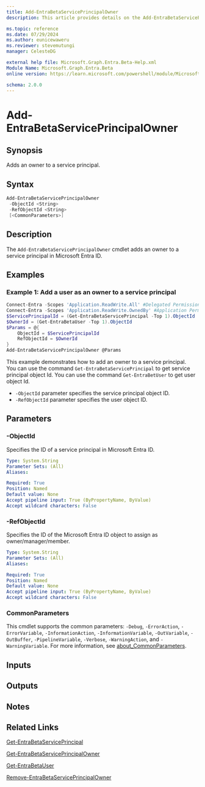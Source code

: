 ```yaml
---
title: Add-EntraBetaServicePrincipalOwner
description: This article provides details on the Add-EntraBetaServicePrincipalOwner command.

ms.topic: reference
ms.date: 07/29/2024
ms.author: eunicewaweru
ms.reviewer: stevemutungi
manager: CelesteDG

external help file: Microsoft.Graph.Entra.Beta-Help.xml
Module Name: Microsoft.Graph.Entra.Beta
online version: https://learn.microsoft.com/powershell/module/Microsoft.Graph.Entra.Beta/Add-EntraBetaServicePrincipalOwner

schema: 2.0.0
---
```


# Add-EntraBetaServicePrincipalOwner

## Synopsis

Adds an owner to a service principal.

## Syntax

```powershell
Add-EntraBetaServicePrincipalOwner 
 -ObjectId <String> 
 -RefObjectId <String>
 [<CommonParameters>]
```

## Description

The `Add-EntraBetaServicePrincipalOwner` cmdlet adds an owner to a service principal in Microsoft Entra ID.

## Examples

### Example 1: Add a user as an owner to a service principal

```powershell
Connect-Entra -Scopes 'Application.ReadWrite.All' #Delegated Permission
Connect-Entra -Scopes 'Application.ReadWrite.OwnedBy' #Application Permission
$ServicePrincipalId = (Get-EntraBetaServicePrincipal -Top 1).ObjectId
$OwnerId = (Get-EntraBetaUser -Top 1).ObjectId
$Params = @{
    ObjectId = $ServicePrincipalId 
    RefObjectId = $OwnerId  
}
Add-EntraBetaServicePrincipalOwner @Params
```

This example demonstrates how to add an owner to a service principal.  
You can use the command `Get-EntraBetaServicePrincipal` to get service principal object Id.
You can use the command `Get-EntraBetUser` to get user object Id.

- `-ObjectId` parameter specifies the service principal object ID.
- `-RefObjectId` parameter specifies the user object ID.

## Parameters

### -ObjectId

Specifies the ID of a service principal in Microsoft Entra ID.

```yaml
Type: System.String
Parameter Sets: (All)
Aliases:

Required: True
Position: Named
Default value: None
Accept pipeline input: True (ByPropertyName, ByValue)
Accept wildcard characters: False
```

### -RefObjectId

Specifies the ID of the Microsoft Entra ID object to assign as owner/manager/member.

```yaml
Type: System.String
Parameter Sets: (All)
Aliases:

Required: True
Position: Named
Default value: None
Accept pipeline input: True (ByPropertyName, ByValue)
Accept wildcard characters: False
```

### CommonParameters

This cmdlet supports the common parameters: `-Debug`, `-ErrorAction`, `-ErrorVariable`, `-InformationAction`, `-InformationVariable`, `-OutVariable`, `-OutBuffer`, `-PipelineVariable`, `-Verbose`, `-WarningAction`, and `-WarningVariable`. For more information, see [about_CommonParameters](https://go.microsoft.com/fwlink/?LinkID=113216).

## Inputs

## Outputs

## Notes

## Related Links

[Get-EntraBetaServicePrincipal](Get-EntraBetaServicePrincipal.md)

[Get-EntraBetaServicePrincipalOwner](Get-EntraBetaServicePrincipalOwner.md)

[Get-EntraBetaUser](Get-EntraBetaUser.md)

[Remove-EntraBetaServicePrincipalOwner](Remove-EntraBetaServicePrincipalOwner.md)
